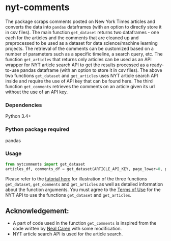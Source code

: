 # nyt-comments
The package scraps comments posted on New York Times articles and converts the data into `pandas` dataframes (with an option to directly store it in csv files). The main function `get_dataset` returns two dataframes - one each for the articles and the comments that are cleaned up and preprocessed to be used as a dataset for data science/machine learning projects. The retrieval of the comments can be customized based on a number of parameters such as a specific timeline, a search query, etc. The function `get_articles` that returns only articles can be used as an API wrapper for NYT article search API to get the results processed as a ready-to-use pandas dataframe (with an option to store it in csv files). The above two functions `get_dataset` and `get_articles` uses NYT article search API inside and require the use of API key that can be found here. The third function `get_comments` retrieves the comments on an article given its url without the use of an API key.


### Dependencies
Python 3.4+


### Python package required
pandas

### Usage
```python
from nytcomments import get_dataset
articles_df, comments_df = get_dataset(ARTICLE_API_KEY, page_lower=0, page_upper=2)
```
Please refer to the [tutorial here](https://github.com/AashitaK/nyt-comments/blob/master/Tutorial.ipynb) for illustration of the three functions `get_dataset`, `get_comments` and `get_articles` as well as detailed information about the function arguments. You must agree to the [Terms of Use](http://developer.nytimes.com/tou) for the NYT API to use the functions `get_dataset` and `get_articles`.

## Acknowledgement:
* A part of code used in the function `get_comments` is inspired from the code written by [Neal Caren](http://nealcaren.web.unc.edu/scraping-comments-from-the-new-york-times/) with some modification.
* NYT article search API is used for the article search.



